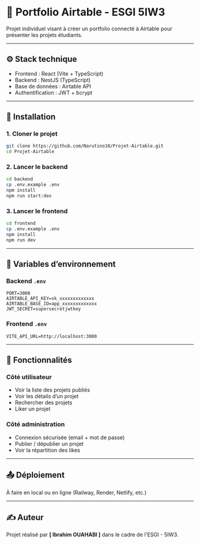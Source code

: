 # 📁 Portfolio Airtable - ESGI 5IW3

Projet individuel visant à créer un portfolio connecté à Airtable pour présenter les projets étudiants.

---

## ⚙️ Stack technique

- Frontend : React (Vite + TypeScript)
- Backend : NestJS (TypeScript)
- Base de données : Airtable API
- Authentification : JWT + bcrypt

---

## 🔧 Installation

### 1. Cloner le projet

```bash
git clone https://github.com/Narutino10/Projet-Airtable.git
cd Projet-Airtable
```

### 2. Lancer le backend

```bash
cd backend
cp .env.example .env
npm install
npm run start:dev
```

### 3. Lancer le frontend

```bash
cd frontend
cp .env.example .env
npm install
npm run dev
```

---

## 🔐 Variables d’environnement

### Backend `.env`

```
PORT=3000
AIRTABLE_API_KEY=sk_xxxxxxxxxxxxx
AIRTABLE_BASE_ID=app_xxxxxxxxxxxxx
JWT_SECRET=supersecretjwtkey
```

### Frontend `.env`

```
VITE_API_URL=http://localhost:3000
```

---

## 🧠 Fonctionnalités

### Côté utilisateur

- Voir la liste des projets publiés
- Voir les détails d’un projet
- Rechercher des projets
- Liker un projet

### Côté administration

- Connexion sécurisée (email + mot de passe)
- Publier / dépublier un projet
- Voir la répartition des likes

---

## 📤 Déploiement

À faire en local ou en ligne (Railway, Render, Netlify, etc.)

---

## ✍️ Auteur

Projet réalisé par **[ Ibrahim OUAHABI ]** dans le cadre de l'ESGI - 5IW3.


